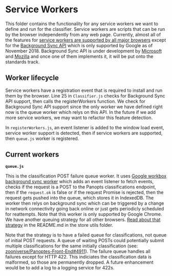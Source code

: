 # Service Workers

This folder contains the functionality for any service workers we want to define and run for the classifier. Service workers are scripts that can be run by the browser independently from any web page. Currently, almost all of the features for [service workers are supported by all major browsers](https://jakearchibald.github.io/isserviceworkerready/) except for the [Background Sync API](https://developer.mozilla.org/en-US/docs/Web/API/SyncManager) which is only supported by Google as of November 2018. Background Sync API is under development by [Microsoft](https://developer.microsoft.com/en-us/microsoft-edge/platform/status/backgroundsyncapi/) and [Mozilla](https://bugzilla.mozilla.org/show_bug.cgi?id=1217544) and once one of them implements it, it will be put onto the standards track. 

## Worker lifecycle

Service workers have a registration event that is required to install and run them by the browser. Line 25 in `Classifier.js` checks for Background Sync API support, then calls the registerWorkers function. We check for Background Sync API support since the only worker we have defined right now is the queue worker which relys on this API. In the future if we add more service workers, we may want to refactor this feature detection.

In `registerWorkers.js`, an event listener is added to the window load event, service worker support is detected, then if service workers are supported, then `queue.js` worker is registered.

## Current workers

**`queue.js`**

This is the classification POST failure queue worker. It uses [Google workbox background sync worker](https://developers.google.com/web/tools/workbox/modules/workbox-background-sync) which adds an event listener to fetch events, checks if the request is a POST to the Panopts classifications endpoint, then if the `request.ok` is false or if the request Promise is rejected, then the request gets pushed into the queue, which stores it in IndexedDB. The worker then relys on background sync which can be triggered by a change in network connectivity going back online or just gets periodicly scheduled for reattempts. Note that this worker is only supported by Google Chrome. We have another queuing strategy for all other browsers. [Read about that strategy](../stores/utils/README.md) in the README.md in the store utils folder.

Note that the strategy is to have a failed queue for classifications, not queue of initial POST requests. A queue of waiting POSTs could potentially submit multiple classifications for the same initially classification (see: [zooniverse/Panoptes-Front-End#4911](https://github.com/zooniverse/Panoptes-Front-End/issues/4911)). The failure queue handles all failures except for HTTP 422. This indiciates the classification data is malformed, so those are permanently dropped. A future enhancement would be to add a log to a logging service for 422s. 

